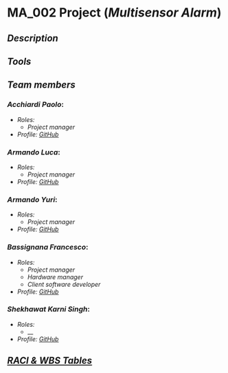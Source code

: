 # MA_002 Project (_Multisensor Alarm_)

## _Description_

## _Tools_

## _Team members_

### ___Acchiardi Paolo___:

  * _Roles:_  
    * _Project manager_
  * _Profile: [GitHub](https://github.com/paoloacchiardi)_
### ___Armando Luca___:

  * _Roles:_  
    * _Project manager_
  * _Profile: [GitHub](https://github.com/0lucaarmando0)_
### ___Armando Yuri___:

  * _Roles:_  
    * _Project manager_
  * _Profile: [GitHub](https://github.com/yuriarmando)_
### ___Bassignana Francesco___:

  * _Roles:_  
    * _Project manager_
    * _Hardware manager_
    * _Client software developer_
  * _Profile: [GitHub](https://github.com/francescoBassi2002)_
### ___Shekhawat Karni Singh___:

  * _Roles:_  
    * __
  * _Profile: [GitHub](https://github.com/itzShekhawat)_



## _[RACI & WBS Tables](https://docs.google.com/spreadsheets/d/1zHsK8yuXiTM8GkrUp1s9jzQNUywZxenSyhm5xKTKUP0/edit#gid=0)_
